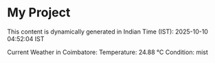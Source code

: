 # My Project

This content is dynamically generated in Indian Time (IST): 2025-10-10 04:52:04 IST


Current Weather in Coimbatore:
Temperature: 24.88 °C
Condition: mist
